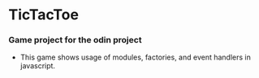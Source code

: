 # TicTacToe
### Game project for the odin project

- This game shows usage of modules, factories, and event handlers in javascript.
